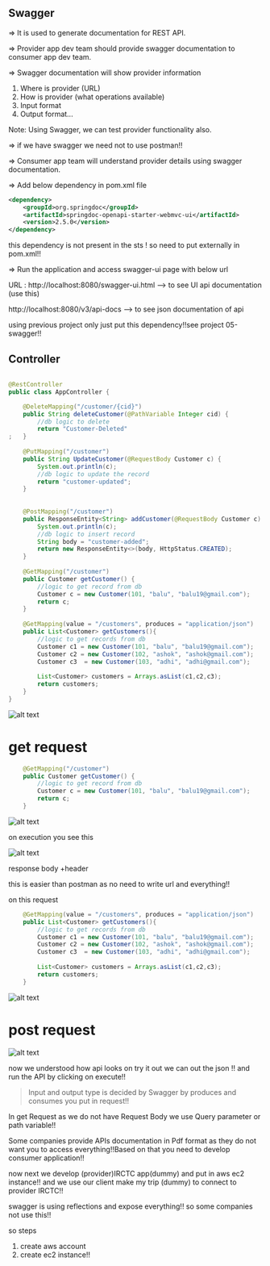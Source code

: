## Swagger
=> It is used to generate documentation for REST API.

=> Provider app dev team should provide swagger documentation to consumer app dev team.

=> Swagger documentation will show provider information 

1) Where is provider (URL)
2) How is provider (what operations available)
3) Input format
4) Output format...

Note: Using Swagger, we can test provider functionality also.			

=> if we have swagger we need not to use postman!!

=> Consumer app team will understand provider details using swagger documentation.



=> Add below dependency in pom.xml file

```xml
<dependency>
    <groupId>org.springdoc</groupId>
    <artifactId>springdoc-openapi-starter-webmvc-ui</artifactId>
    <version>2.5.0</version>
</dependency>
```

this dependency is not present in the sts ! so need to put externally in pom.xml!!


=> Run the application and access swagger-ui page with below url

URL : http://localhost:8080/swagger-ui.html --> to see UI api documentation (use this)

http://localhost:8080/v3/api-docs --> to see json documentation of api

using previous project only just put this dependency!!see project 05-swagger!!

## Controller
```java

@RestController
public class AppController {

	@DeleteMapping("/customer/{cid}")
	public String deleteCustomer(@PathVariable Integer cid) {
		//db logic to delete
		return "Customer-Deleted"
;	}
	
	@PutMapping("/customer")
	public String UpdateCustomer(@RequestBody Customer c) {
		System.out.println(c);
		//db logic to update the record
		return "customer-updated";
	}
	
	
	@PostMapping("/customer")
	public ResponseEntity<String> addCustomer(@RequestBody Customer c) {
		System.out.println(c);
		//db logic to insert record
		String body = "customer-added";
		return new ResponseEntity<>(body, HttpStatus.CREATED);
	}
	
	@GetMapping("/customer")
	public Customer getCustomer() {
		//logic to get record from db
		Customer c = new Customer(101, "balu", "balu19@gmail.com");
		return c;
	}
	
	@GetMapping(value = "/customers", produces = "application/json")
	public List<Customer> getCustomers(){
		//logic to get records from db
		Customer c1 = new Customer(101, "balu", "balu19@gmail.com");
		Customer c2 = new Customer(102, "ashok", "ashok@gmail.com");
		Customer c3  = new Customer(103, "adhi", "adhi@gmail.com");
		
		List<Customer> customers = Arrays.asList(c1,c2,c3);
		return customers;
	}
}

```


![alt text](image.png)

# get request
```java
	@GetMapping("/customer")
	public Customer getCustomer() {
		//logic to get record from db
		Customer c = new Customer(101, "balu", "balu19@gmail.com");
		return c;
	}
```
![alt text](image-1.png)

on execution you see this

![alt text](image-2.png)

response body +header 

this is easier than postman as no need to write url and everything!!

on this request

```java
	@GetMapping(value = "/customers", produces = "application/json")
	public List<Customer> getCustomers(){
		//logic to get records from db
		Customer c1 = new Customer(101, "balu", "balu19@gmail.com");
		Customer c2 = new Customer(102, "ashok", "ashok@gmail.com");
		Customer c3  = new Customer(103, "adhi", "adhi@gmail.com");
		
		List<Customer> customers = Arrays.asList(c1,c2,c3);
		return customers;
	}
```
![alt text](image-3.png)

# post request

![alt text](Explaination_241017_194057.jpg)

 now we understood how api looks on try it out we can out the json !! and run the API by clicking on execute!!

 >Input and output type is decided by Swagger by produces and consumes you put in request!!


 In get Request as we do not have Request Body we use Query parameter or path variable!!

Some companies provide APIs documentation in Pdf format as they do not want you to access everything!!Based on that you need to develop consumer application!!

now next we develop (provider)IRCTC app(dummy) and put in aws ec2 instance!! and we use our client make my trip (dummy) to connect to provider IRCTC!!

swagger is using reflections and expose everything!! so some companies not use this!!



so steps
1. create aws account
2. create ec2 instance!!